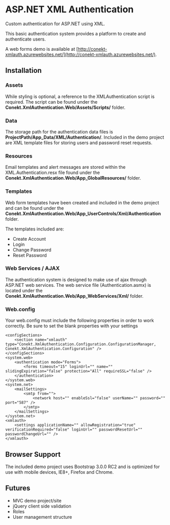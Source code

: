 # ASP.NET XML Authentication

Custom authentication for ASP.NET using XML.

This basic authentication system provides a platform to create and authenticate users.

A web forms demo is available at [http://conekt-xmlauth.azurewebsites.net/](http://conekt-xmlauth.azurewebsites.net/).

## Installation

### Assets

While styling is optional, a reference to the XMLAuthentication script is required. The script can be found under the __Conekt.XmlAuthentication.Web/Assets/Scripts/__ folder.

### Data

The storage path for the authentication data files is __ProjectPath/App_Data/XML/Authentication/__. Included in the demo project are XML template files for storing users and password reset requests.

### Resources

Email templates and alert messages are stored within the XML.Authentication.resx file found under the __Conekt.XmlAuthentication.Web/App_GlobalResources/__ folder.

### Templates

Web form templates have been created and included in the demo project and can be found under the __Conekt.XmlAuthentication.Web/App_UserControls/Xml/Authentication__ folder.

The templates included are:

* Create Account
* Login
* Change Password
* Reset Password

### Web Services / AJAX

The authentication system is designed to make use of ajax through ASP.NET web services. The web service file (Authentication.asmx) is located under the __Conekt.XmlAuthentication.Web/App_WebServices/Xml/__ folder.

### Web.config

Your web.config must include the following properties in order to work correctly. Be sure to set the blank properties with your settings
	
	<configSections>
		<section name="xmlauth" type="Conekt.XmlAuthentication.Configuration.ConfigurationManager, Conekt.XmlAuthentication.Configuration" />
	</configSections>
	<system.web>
		<authentication mode="Forms">
			<forms timeout="15" loginUrl="" name="" slidingExpiration="false" protection="All" requireSSL="false" />
		</authentication>
	</system.web>
	<system.net>
		<mailSettings>
			<smtp from="">
				<network host="" enableSsl="false" userName="" password="" port="587" />
			</smtp>
		</mailSettings>
	</system.net>
	<xmlauth>
		<settings applicationName="" allowRegistration="true" verificationRequired="false" loginUrl="" passwordResetUrl="" passwordChangeUrl="" />
	</xmlauth>

## Browser Support

The included demo project uses Bootstrap 3.0.0 RC2 and is optimized for use with mobile devices, IE8+, Firefox and Chrome.

## Futures

* MVC demo project/site
* jQuery client side validation
* Roles
* User management structure
